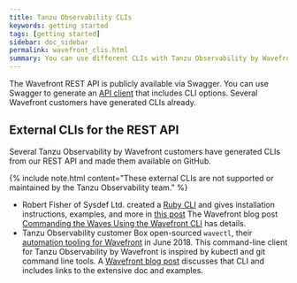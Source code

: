 ```yaml
---
title: Tanzu Observability CLIs
keywords: getting started
tags: [getting started]
sidebar: doc_sidebar
permalink: wavefront_clis.html
summary: You can use different CLIs with Tanzu Observability by Wavefront.
---
```


The Wavefront REST API is publicly available via Swagger. You can use Swagger to generate an [API client](wavefront_api.html#generate-an-api-client-using-swagger) that includes CLI options. Several Wavefront customers have generated CLIs already.


## External CLIs for the REST API

Several Tanzu Observability by Wavefront customers have generated CLIs from our REST API and made them available on GitHub.

{% include note.html content="These external CLIs are not supported or maintained by the Tanzu Observability team." %}

* Robert Fisher of Sysdef Ltd. created a [Ruby CLI](https://github.com/snltd/wavefront-cli) and gives installation instructions, examples, and more in [this post](https://sysdef.xyz/post/2017-07-26-wavefront-cli)
  The Wavefront blog post [Commanding the Waves Using the Wavefront CLI](https://tanzu.vmware.com/content/vmware-tanzu-observability-blog/commanding-the-waves-using-the-wavefront-cli) has details.
* Tanzu Observability customer Box open-sourced `wavectl`, their [automation tooling for Wavefront](https://tanzu.vmware.com/content/vmware-tanzu-observability-blog/new-automation-tooling-for-wavefront-gets-boxed-up-by-box) in June 2018. This command-line client for Tanzu Observability by Wavefront is inspired by kubectl and git command line tools. A [Wavefront blog post]() discusses that CLI and includes links to the extensive doc and examples.
